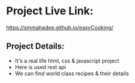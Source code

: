 
# Project Live Link:

 https://smmahadee.github.io/easyCooking/



## Project Details:

  * It's a real life html, css & javascript project
  * Here is used rest api
  * We can find world class recipes & their details
